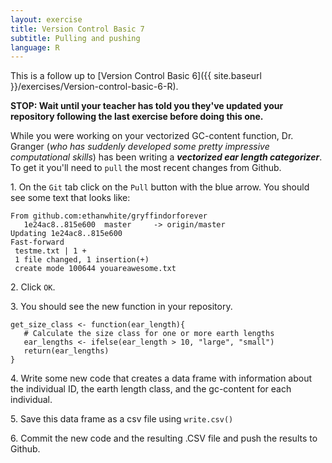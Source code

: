 ```yaml
---
layout: exercise
title: Version Control Basic 7
subtitle: Pulling and pushing
language: R
---
```


This is a follow up to
[Version Control Basic 6]({{ site.baseurl }}/exercises/Version-control-basic-6-R).

**STOP: Wait until your teacher has told you they've updated your repository 
following the last exercise before doing this one.**

While you were working on your vectorized GC-content function, Dr. Granger (*who
has suddenly developed some pretty impressive computational skills*) has been
writing a ***vectorized ear length categorizer***. To get it you'll need to `pull` the
most recent changes from Github.

1\. On the `Git` tab click on the `Pull` button with the blue arrow. You should
see some text that looks like:

```
From github.com:ethanwhite/gryffindorforever
   1e24ac8..815e600  master     -> origin/master
Updating 1e24ac8..815e600
Fast-forward
 testme.txt | 1 +
 1 file changed, 1 insertion(+)
 create mode 100644 youareawesome.txt
 ```

2\. Click `OK`.

3\. You should see the new function in your repository.

```
get_size_class <- function(ear_length){
   # Calculate the size class for one or more earth lengths
   ear_lengths <- ifelse(ear_length > 10, "large", "small")
   return(ear_lengths)
}
``` 

4\. Write some new code that creates a data frame with information about the
individual ID, the earth length class, and the gc-content for each individual.

5\. Save this data frame as a csv file using `write.csv()`

6\. Commit the new code and the resulting .CSV file and push the results to Github.
